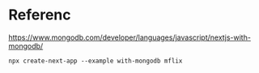 # Referenc

https://www.mongodb.com/developer/languages/javascript/nextjs-with-mongodb/

```
npx create-next-app --example with-mongodb mflix
```
